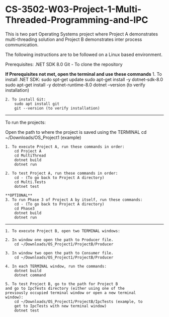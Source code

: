 # CS-3502-W03-Project-1-Multi-Threaded-Programming-and-IPC

This is two part Operating Systems project where Project A demonstrates multi-threading solution and Project B demonstrates inter process communication.

The following instructions are to be followed on a Linux based environment.

Prerequisites:
    .NET SDK 8.0
    Git - To clone the repository
    
**If Prerequisites not met, open the terminal and use these commands**
    1. To install .NET SDK:
        sudo spt-get update
        sudo apt-get install -y dotnet-sdk-8.0
        sudo apt-get install -y dotnet-runtime-8.0
        dotnet –version (to verify installation)
        
    2. To install Git:
        sudo apt install git
        git --version (to verify installation)
        

-------------------------------------------------------------------
To run the projects:

Open the path to where the project is saved using the TERMINAL
    cd ~/Downloads/OS_Project1 (example)
    
    1. To execute Project A, run these commands in order:
        cd Project A
        cd MultiThread
        dotnet build
        dotnet run
    
    2. To test Project A, run these commands in order:
        cd - (To go back to Project A directory)
        cd Multi.Tests
        dotnet test
    
    **OPTIONAL**
    3. To run Phase 3 of Project A by itself, run these commands:
        cd - (To go back to Project A directory)
        cd Phase3
        dotnet build
        dotnet run
    
-------------------------------------------------------------------
    1. To execute Project B, open two TERMINAL windows:
    
    2. In window one open the path to Producer file.
        cd ~/Downloads/OS_Project1/ProjectB/Producer
        
    3. In window two open the path to Consumer file.
        cd ~/Downloads/OS_Project1/ProjectB/Producer
        
    4. In each TERMINAL window, run the commands:
        dotnet build 
        dotnet command
        
    5. To test Project B, go to the path for Project B 
    and go to IpcTests directory (either using one of the
    previously occupied terminal window or open a new terminal
    window):
        cd ~/Downloads/OS_Project1/ProjectB/IpcTests (example, to
        get to IpcTests with new terminal window)
        dotnet test
